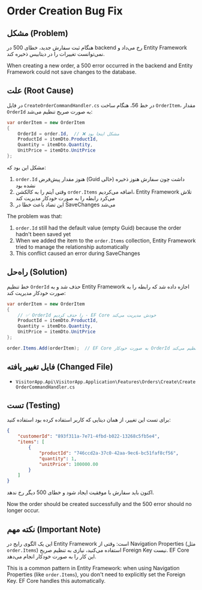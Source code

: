 # Order Creation Bug Fix

## مشکل (Problem)
هنگام ثبت سفارش جدید، خطای 500 در backend رخ می‌داد و Entity Framework نمی‌توانست تغییرات را در دیتابیس ذخیره کند.

When creating a new order, a 500 error occurred in the backend and Entity Framework could not save changes to the database.

## علت (Root Cause)
در فایل `CreateOrderCommandHandler.cs` در خط 56، هنگام ساخت `OrderItem`، مقدار `OrderId` به صورت صریح تنظیم می‌شد:

```csharp
var orderItem = new OrderItem
{
    OrderId = order.Id,  // ❌ مشکل اینجا بود
    ProductId = itemDto.ProductId,
    Quantity = itemDto.Quantity,
    UnitPrice = itemDto.UnitPrice
};
```

مشکل این بود که:
1. `order.Id` هنوز مقدار پیش‌فرض (Guid خالی) داشت چون سفارش هنوز ذخیره نشده بود
2. وقتی آیتم را به کالکشن `order.Items` اضافه می‌کردیم، Entity Framework تلاش می‌کرد رابطه را به صورت خودکار مدیریت کند
3. این تضاد باعث خطا در SaveChanges می‌شد

The problem was that:
1. `order.Id` still had the default value (empty Guid) because the order hadn't been saved yet
2. When we added the item to the `order.Items` collection, Entity Framework tried to manage the relationship automatically
3. This conflict caused an error during SaveChanges

## راه‌حل (Solution)
خط تنظیم `OrderId` حذف شد و به Entity Framework اجازه داده شد که رابطه را به صورت خودکار مدیریت کند:

```csharp
var orderItem = new OrderItem
{
    // ✅ OrderId را حذف کردیم - EF Core خودش مدیریت می‌کند
    ProductId = itemDto.ProductId,
    Quantity = itemDto.Quantity,
    UnitPrice = itemDto.UnitPrice
};

order.Items.Add(orderItem);  // EF Core به صورت خودکار OrderId را تنظیم می‌کند
```

## فایل تغییر یافته (Changed File)
- `VisitorApp.Api\VisitorApp.Application\Features\Orders\Create\CreateOrderCommandHandler.cs`

## تست (Testing)
برای تست این تغییر، از همان دیتایی که کاربر استفاده کرده بود استفاده کنید:

```json
{
    "customerId": "893f311a-7e71-4fbd-b022-13268c5fb5e4",
    "items": [
        {
            "productId": "746ccd2a-37c0-42aa-9ec6-bc51faf8cf56",
            "quantity": 1,
            "unitPrice": 100000.00
        }
    ]
}
```

اکنون باید سفارش با موفقیت ایجاد شود و خطای 500 دیگر رخ ندهد.

Now the order should be created successfully and the 500 error should no longer occur.

## نکته مهم (Important Note)
این یک الگوی رایج در Entity Framework است: وقتی از Navigation Properties (مثل `order.Items`) استفاده می‌کنید، نیازی به تنظیم صریح Foreign Key نیست. EF Core این کار را به صورت خودکار انجام می‌دهد.

This is a common pattern in Entity Framework: when using Navigation Properties (like `order.Items`), you don't need to explicitly set the Foreign Key. EF Core handles this automatically.

